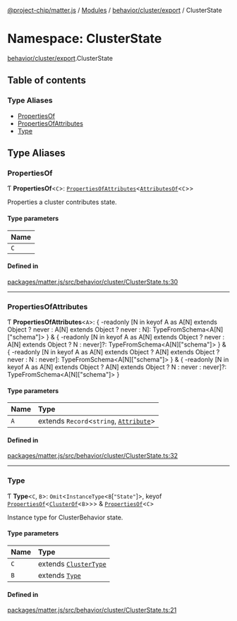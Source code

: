 [@project-chip/matter.js](../README.md) / [Modules](../modules.md) / [behavior/cluster/export](behavior_cluster_export.md) / ClusterState

# Namespace: ClusterState

[behavior/cluster/export](behavior_cluster_export.md).ClusterState

## Table of contents

### Type Aliases

- [PropertiesOf](behavior_cluster_export.ClusterState.md#propertiesof)
- [PropertiesOfAttributes](behavior_cluster_export.ClusterState.md#propertiesofattributes)
- [Type](behavior_cluster_export.ClusterState.md#type)

## Type Aliases

### PropertiesOf

Ƭ **PropertiesOf**\<`C`\>: [`PropertiesOfAttributes`](behavior_cluster_export.ClusterState.md#propertiesofattributes)\<[`AttributesOf`](cluster_export.ClusterType.md#attributesof)\<`C`\>\>

Properties a cluster contributes state.

#### Type parameters

| Name |
| :------ |
| `C` |

#### Defined in

[packages/matter.js/src/behavior/cluster/ClusterState.ts:30](https://github.com/project-chip/matter.js/blob/3adaded6/packages/matter.js/src/behavior/cluster/ClusterState.ts#L30)

___

### PropertiesOfAttributes

Ƭ **PropertiesOfAttributes**\<`A`\>: \{ -readonly [N in keyof A as A[N] extends Object ? never : A[N] extends Object ? never : N]: TypeFromSchema\<A[N]["schema"]\> } & \{ -readonly [N in keyof A as A[N] extends Object ? never : A[N] extends Object ? N : never]?: TypeFromSchema\<A[N]["schema"]\> } & \{ -readonly [N in keyof A as A[N] extends Object ? A[N] extends Object ? never : N : never]: TypeFromSchema\<A[N]["schema"]\> } & \{ -readonly [N in keyof A as A[N] extends Object ? A[N] extends Object ? N : never : never]?: TypeFromSchema\<A[N]["schema"]\> }

#### Type parameters

| Name | Type |
| :------ | :------ |
| `A` | extends `Record`\<`string`, [`Attribute`](cluster_export.ClusterType.md#attribute)\> |

#### Defined in

[packages/matter.js/src/behavior/cluster/ClusterState.ts:32](https://github.com/project-chip/matter.js/blob/3adaded6/packages/matter.js/src/behavior/cluster/ClusterState.ts#L32)

___

### Type

Ƭ **Type**\<`C`, `B`\>: `Omit`\<`InstanceType`\<`B`[``"State"``]\>, keyof [`PropertiesOf`](behavior_cluster_export.ClusterState.md#propertiesof)\<[`ClusterOf`](behavior_cluster_export.md#clusterof)\<`B`\>\>\> & [`PropertiesOf`](behavior_cluster_export.ClusterState.md#propertiesof)\<`C`\>

Instance type for ClusterBehavior state.

#### Type parameters

| Name | Type |
| :------ | :------ |
| `C` | extends [`ClusterType`](../interfaces/cluster_export.ClusterType-1.md) |
| `B` | extends [`Type`](../interfaces/behavior_export.Behavior.Type.md) |

#### Defined in

[packages/matter.js/src/behavior/cluster/ClusterState.ts:21](https://github.com/project-chip/matter.js/blob/3adaded6/packages/matter.js/src/behavior/cluster/ClusterState.ts#L21)
